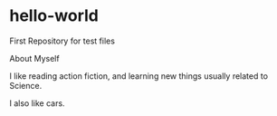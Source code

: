 # hello-world
First Repository for test files

<p>About Myself</p>
<p>I like reading action fiction, and learning new things usually related to Science.</p>
<p>I also like cars.</p> 
